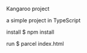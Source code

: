 Kangaroo project

a simple project in TypeScript

install
\$ npm install

run
\$ parcel index.html



